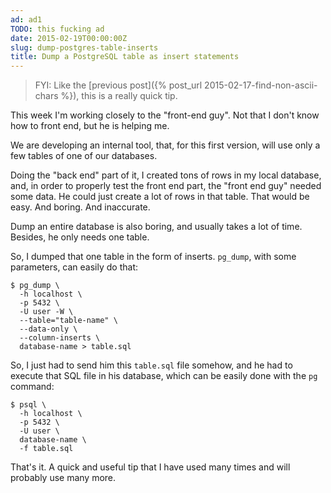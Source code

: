 ```yaml
---
ad: ad1
TODO: this fucking ad
date: 2015-02-19T00:00:00Z
slug: dump-postgres-table-inserts
title: Dump a PostgreSQL table as insert statements
---
```


> FYI: Like the [previous post]({% post_url 2015-02-17-find-non-ascii-chars %}),
> this is a really quick tip.

This week I'm working closely to the "front-end guy". Not that I don't know
how to front end, but he is helping me.

We are developing an internal tool, that, for this first version, will use
only a few tables of one of our databases.

Doing the "back end" part of it, I created tons of rows in my local database,
and, in order to properly test the front end part, the "front end guy"
needed some data. He could just create a lot of rows in that table. That would
be easy. And boring. And inaccurate.

Dump an entire database is also boring, and usually takes a lot of time.
Besides, he only needs one table.

So, I dumped that one table in the form of inserts. `pg_dump`, with some
parameters, can easily do that:

```console
$ pg_dump \
  -h localhost \
  -p 5432 \
  -U user -W \
  --table="table-name" \
  --data-only \
  --column-inserts \
  database-name > table.sql
```

So, I just had to send him this `table.sql` file somehow, and he had to
execute that SQL file in his database, which can be easily done with the `pg`
command:

```console
$ psql \
  -h localhost \
  -p 5432 \
  -U user \
  database-name \
  -f table.sql
```

That's it. A quick and useful tip that I have used many times and will probably
use many more.

